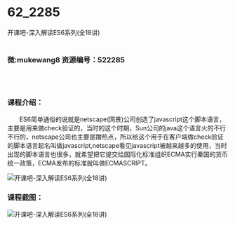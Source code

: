# 62_2285
开课吧-深入解读ES6系列(全18讲)
<br/></br>
<h3>微:mukewang8 资源编号：522285</h3>
<br/></br>
<h3>课程介绍：</h3>
<div class="para">&nbsp;&nbsp;&nbsp;&nbsp;&nbsp;&nbsp; <a title="查看与 ES6 相关的文章" target="_blank">ES6</a>简单通俗的说就是netscape(网景)公司创造了javascript这个脚本语言，主要是用来做check验证的，当时的这个时期，Sun公司的java这个语言火的不行不行的，netscape公司也主要是蹭热点，所以给这个用于在客户端做check验证的脚本语言起名叫做javascript,netscape看见javascript被越来越多的使用，当时出现的脚本语言也很多，就希望把它提交给国际化标准组织ECMA实行秦国的货币统一政策，ECMA发布的标准就叫做ECMASCRIPT。</div>
<p><img src="https://www.ko996.com/wp-content/uploads/img/2018/04/2-76.png" alt="开课吧-深入解读ES6系列(全18讲)"></p>
<div class="info-desc">
<h3>课程截图：</h3>
<p><img src="https://www.ko996.com/wp-content/uploads/img/2018/04/3-89.png" alt="开课吧-深入解读ES6系列(全18讲)"></p>


			
</div>
